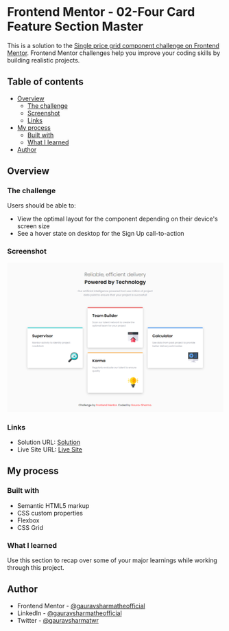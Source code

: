 # Frontend Mentor -  02-Four Card Feature Section Master

This is a solution to the [Single price grid component challenge on Frontend Mentor](https://www.frontendmentor.io/challenges/single-price-grid-component-5ce41129d0ff452fec5abbbc). Frontend Mentor challenges help you improve your coding skills by building realistic projects. 

## Table of contents

- [Overview](#overview)
  - [The challenge](#the-challenge)
  - [Screenshot](#screenshot)
  - [Links](#links)
- [My process](#my-process)
  - [Built with](#built-with)
  - [What I learned](#what-i-learned)
- [Author](#author)

## Overview

### The challenge

Users should be able to:

- View the optimal layout for the component depending on their device's screen size
- See a hover state on desktop for the Sign Up call-to-action

### Screenshot

![](./screenshot.png)

### Links

- Solution URL: [Solution](https://github.com/gauravsharmatheofficial/Frontend-Mentor-Challenge/tree/main/01-Single-Price-Grid-Component-Master)
- Live Site URL: [Live Site](https://frontend-mentor-challenge-gaurav.netlify.app/01-single-price-grid-component-master/)

## My process

### Built with

- Semantic HTML5 markup
- CSS custom properties
- Flexbox
- CSS Grid

### What I learned

Use this section to recap over some of your major learnings while working through this project.

## Author

- Frontend Mentor - [@gauravsharmatheofficial](https://www.frontendmentor.io/profile/gauravsharmatheofficial)
- LinkedIn - [@gauravsharmatheofficial](https://www.linkedin.com/in/gauravsharmatheofficial/)
- Twitter - [@gauravsharmatwr](https://www.twitter.com/@gauravsharmatwr)
